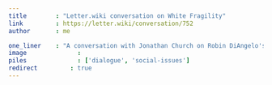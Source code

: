 ```yaml
---
title        : "Letter.wiki conversation on White Fragility"
link         : https://letter.wiki/conversation/752
author       : me

one_liner    : "A conversation with Jonathan Church on Robin DiAngelo's book, White Fragility."
image			   : 
piles			   : ['dialogue', 'social-issues']
redirect 		 : true
---
```



